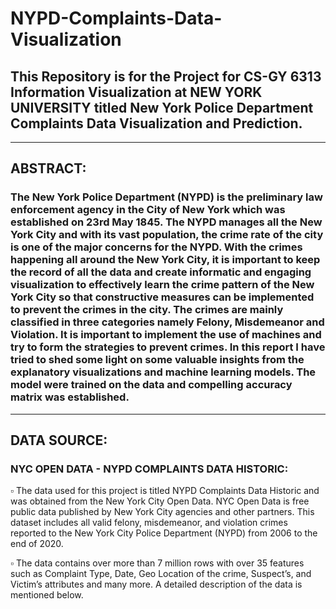# NYPD-Complaints-Data-Visualization
## This Repository is for the Project for CS-GY 6313 Information Visualization at NEW YORK UNIVERSITY titled New York Police Department Complaints Data Visualization and Prediction.

***
## ABSTRACT:
### The New York Police Department (NYPD) is the preliminary law enforcement agency in the City of New York which was established on 23rd May 1845. The NYPD manages all the New York City and with its vast population, the crime rate of the city is one of the major concerns for the NYPD. With the crimes happening all around the New York City, it is important to keep the record of all the data and create informatic and engaging visualization to effectively learn the crime pattern of the New York City so that constructive measures can be implemented to prevent the crimes in the city. The crimes are mainly classified in three categories namely Felony, Misdemeanor and Violation. It is important to implement the use of machines and try to form the strategies to prevent crimes. In this report I have tried to shed some light on some valuable insights from the explanatory visualizations and machine learning models. The model were trained on the data and compelling accuracy matrix was established. 

***
## DATA SOURCE:
### NYC OPEN DATA - NYPD COMPLAINTS DATA HISTORIC:
  ▫️ The data used for this project is titled NYPD Complaints Data Historic and was obtained from the New York City Open Data. NYC Open Data is free public data published by New York City agencies and other partners. This dataset includes all valid felony, misdemeanor, and violation crimes reported to the New York City Police Department (NYPD) from 2006 to the end of 2020. 
  
  ▫️ The data contains over more than 7 million rows with over 35 features such as Complaint Type, Date, Geo Location of the crime, Suspect’s, and Victim’s attributes and many more. A detailed description of the data is mentioned below.
